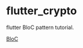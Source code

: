 # flutter_crypto

flutter BloC pattern tutorial.

[BloC](https://bloclibrary.dev/#/fluttercountertutorial)



